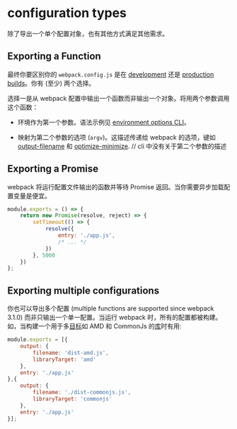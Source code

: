 # configuration types

除了导出一个单个配置对象，也有其他方式满足其他需求。

## Exporting a Function

最终你要区别你的 `webpack.config.js` 是在 [development](/guides/development) 还是 [production builds](/guides/production)。你有 (至少) 两个选择。

选择一是从 webpack 配置中输出一个函数而非输出一个对象。将用两个参数调用这个函数：

- 环境作为第一个参数。语法示例见 [environment options CLI](/api/cli#environment-options)。

- 映射为第二个参数的选项 (`argv`)。这描述传递给 webpack 的选项，键如 [output-filename](/api/cli/#output-options) 和 [optimize-minimize](/api/cli/#optimize-options). // cli 中没有关于第二个参数的描述

## Exporting a Promise

webpack 将运行配置文件输出的函数并等待 Promise 返回。当你需要异步加载配置变量是便宜。

```js
module.exports = () => {
    return new Promise(resolve, reject) => {
        setTimeout(() => {
            resolve({
                entry: './app.js',
                /* ... */
            })
        }, 5000
    })
};
```

## Exporting multiple configurations

你也可以导出多个配置 (multiple functions are supported since webpack 3.1.0) 而非只输出一个单一配置。当运行 webpack 时，所有的配置都被构建。如，当构建一个用于多[目标](/configuration/output#output-librarytarget)如 AMD 和 CommonJs 的[库](/guides/author-libraries)时有用:

```js
module.exports = [{
    output: {
        filename: 'dist-amd.js',
        libraryTarget: 'amd'
    },
    entry: './app.js'
},{
    output: {
        filename: './dist-commonjs.js',
        libraryTarget: 'commonjs'
    },
    entry: './app.js'
}];
```
